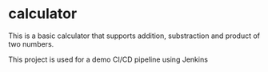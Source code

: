 # calculator

This is a basic calculator that supports addition, substraction and product of two numbers.

This project is used for a demo CI/CD pipeline using Jenkins
